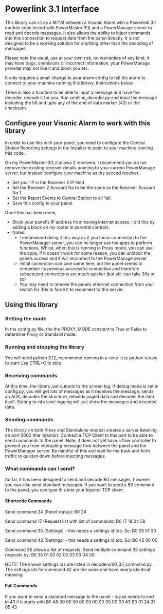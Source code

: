 # Powerlink 3.1 Interface

This library can sit as a MITM between a Visonic Alarm with a Powerlink 3.1 module (only tested with PowerMaster 30) and a PowerManage server to read and decode messages.  It also allows the ability to inject commands into this connection to request data from the panel directly.  It is not designed to be a working solution for anything other than the decoding of messages.

Please note the usual, use at your own risk, no warranties of any kind, it may have bugs, ommisions or incorrect information, your PowerManage provider may not like it and block you etc.

It only requires a small change to your alarm config to tell the alarm to connect to your machine running this library.  Instructions below.

There is also a function to be able to input a message and have the decoder, decode it for you.  Run cmdline_decoder.py and input the message including the b0 and upto any of the end of data marker (43) or the checksum.

## Configure your Visonic Alarm to work with this library

In order to use this with your panel, you need to configure the Central Station Reporting settings in the Installer to point to your machine running this code.

On my PowerMaster-30, it allows 2 receivers.  I recommend you do not remove the existing receiver details pointing to your current PowerManage server, but instead configure your machine as the second receiver.

- Set your IP in the Receiver 2 IP field
- Set the Receiver 2 Account No to be the same as the Receiver Account No 1.
- Set the Report Events to Central Station to all *all.
- Save this config to your panel.

Once this has been done,

- Block your panel's IP address from having internet access.  I did this by adding a block on my router in parental controls.
- Notes:
  - I recommend doing it this way as if you loose conneciton to the PowerManager server, you can no longer use the apps to perform functions.  Whilst, when this is running in Proxy mode, you can use the apps, if it doesn't work for some reason, you can unblock the panels access and it will reconnect to the PowerManage server.
  - Initial connection can take some time, but the panel seems to remember its previous successful connection and therefore subsequent connections are much quicker (but still can take 30s or so)
  - You may need to remove the panels ethernet connection from your switch for 30s to force it to reconnect to this server.

## Using this library

### Setting the mode

In the config.py file, the the PROXY_MODE constant to True or False to determine Proxy or Standard mode.

### Running and stopping the library

You will need python 3.12, recommend running in a venv.
Use python run.py to start
Use CTRL+C to stop

### Receiving commands

At this time, the library just outputs to the screen log.  If debug mode is set in config.py, you will get lots of messages as it receives the message, sends an ACK, decodes the structure, rebuilds paged data and decodes the data itself.  Setting to info level logging will just show the messages and decoded data.

### Sending commands

The library (in both Proxy and Standalone modes) creates a server listening on port 5002 (the Injector).  Connect a TCP Client to this port to be able to send commands to the panel.  Note, it does not yet have a flow controller to prevent you from interupting message flow between the panel and the PowerManager server.  Be mindful of this and wait for the back and forth traffic to quieten down before injecting messages.

### What commands can I send?

So far, it has been designed to send and decode B0 messages, however you can also send standard messages.  If you want to send a B0 command to the panel, you can type this into your Injector TCP client:

#### Shortcode Commands

Send command 24 (Panel status):
B0 24

Send command 17 (Request list with list of commands)
B0 17 18 24 58

Send command 35 (Settings) - this needs a settings id too.  So:
B0 35 01 00

Send command 42 (Settings) - this needs a settings id too.  So:
B0 42 00 00

Command 35 allows a list of requests.  Send multiple command 35 settings requests by:
B0 35 01 00 02 00 03 00 04 00


NOTE: The known settings ids are listed in decoders/b0_35_command.py.  The settings ids for command 42 are the same and have nearly identical meaning.

#### Full Commands

If you want to send a standard message to the panel - is just needs to end in 43 if it starts with B0
A6 00 00 00 00 00 00 00 00 00 00 43
B0 01 24 01 05 43
